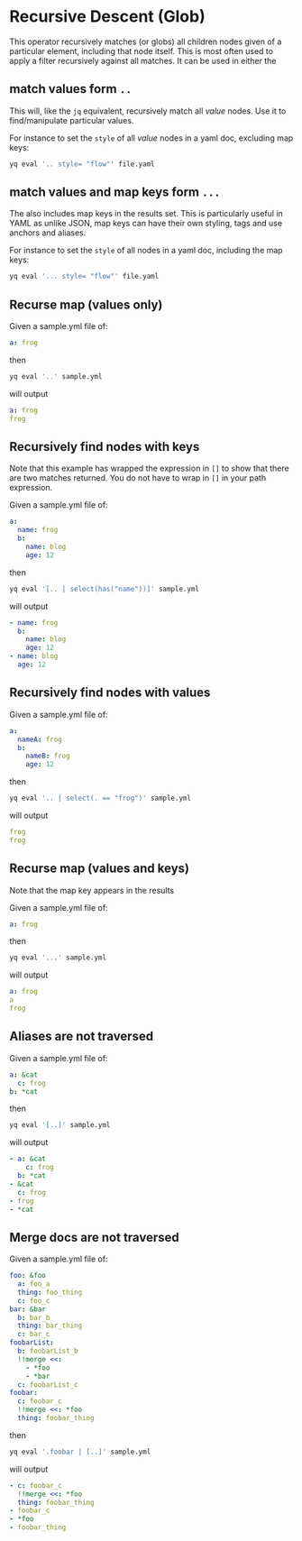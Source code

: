 # Recursive Descent (Glob)

This operator recursively matches (or globs) all children nodes given of a particular element, including that node itself. This is most often used to apply a filter recursively against all matches. It can be used in either the

## match values form `..`

This will, like the `jq` equivalent, recursively match all _value_ nodes. Use it to find/manipulate particular values.

For instance to set the `style` of all _value_ nodes in a yaml doc, excluding map keys:

```bash
yq eval '.. style= "flow"' file.yaml
```

## match values and map keys form `...`

The also includes map keys in the results set. This is particularly useful in YAML as unlike JSON, map keys can have their own styling, tags and use anchors and aliases.

For instance to set the `style` of all nodes in a yaml doc, including the map keys:

```bash
yq eval '... style= "flow"' file.yaml
```

## Recurse map (values only)

Given a sample.yml file of:

```yaml
a: frog
```

then

```bash
yq eval '..' sample.yml
```

will output

```yaml
a: frog
frog
```

## Recursively find nodes with keys

Note that this example has wrapped the expression in `[]` to show that there are two matches returned. You do not have to wrap in `[]` in your path expression.

Given a sample.yml file of:

```yaml
a:
  name: frog
  b:
    name: blog
    age: 12
```

then

```bash
yq eval '[.. | select(has("name"))]' sample.yml
```

will output

```yaml
- name: frog
  b:
    name: blog
    age: 12
- name: blog
  age: 12
```

## Recursively find nodes with values

Given a sample.yml file of:

```yaml
a:
  nameA: frog
  b:
    nameB: frog
    age: 12
```

then

```bash
yq eval '.. | select(. == "frog")' sample.yml
```

will output

```yaml
frog
frog
```

## Recurse map (values and keys)

Note that the map key appears in the results

Given a sample.yml file of:

```yaml
a: frog
```

then

```bash
yq eval '...' sample.yml
```

will output

```yaml
a: frog
a
frog
```

## Aliases are not traversed

Given a sample.yml file of:

```yaml
a: &cat
  c: frog
b: *cat
```

then

```bash
yq eval '[..]' sample.yml
```

will output

```yaml
- a: &cat
    c: frog
  b: *cat
- &cat
  c: frog
- frog
- *cat
```

## Merge docs are not traversed

Given a sample.yml file of:

```yaml
foo: &foo
  a: foo_a
  thing: foo_thing
  c: foo_c
bar: &bar
  b: bar_b
  thing: bar_thing
  c: bar_c
foobarList:
  b: foobarList_b
  !!merge <<:
    - *foo
    - *bar
  c: foobarList_c
foobar:
  c: foobar_c
  !!merge <<: *foo
  thing: foobar_thing
```

then

```bash
yq eval '.foobar | [..]' sample.yml
```

will output

```yaml
- c: foobar_c
  !!merge <<: *foo
  thing: foobar_thing
- foobar_c
- *foo
- foobar_thing
```
